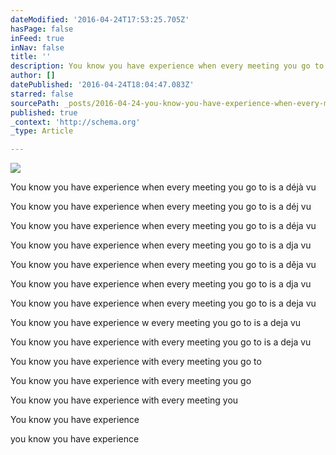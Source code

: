 ```yaml
---
dateModified: '2016-04-24T17:53:25.705Z'
hasPage: false
inFeed: true
inNav: false
title: ''
description: You know you have experience when every meeting you go to is a déjà vu
author: []
datePublished: '2016-04-24T18:04:47.083Z'
starred: false
sourcePath: _posts/2016-04-24-you-know-you-have-experience-when-every-meeting-you-go-to-is.md
published: true
_context: 'http://schema.org'
_type: Article

---
```

![](https://the-grid-user-content.s3-us-west-2.amazonaws.com/42402ac9-aa10-4f13-9580-40bd73b0d896.jpg)

You know you have experience when every meeting you go to is a déjà vu

You know you have experience when every meeting you go to is a déj vu

You know you have experience when every meeting you go to is a déja vu

You know you have experience when every meeting you go to is a dja vu

You know you have experience when every meeting you go to is a děja vu

You know you have experience when every meeting you go to is a dja vu

You know you have experience when every meeting you go to is a deja vu

You know you have experience w every meeting you go to is a deja vu

You know you have experience with every meeting you go to is a deja vu

You know you have experience with every meeting you go to

You know you have experience with every meeting you go

You know you have experience with every meeting you

You know you have experience

you know you have experience